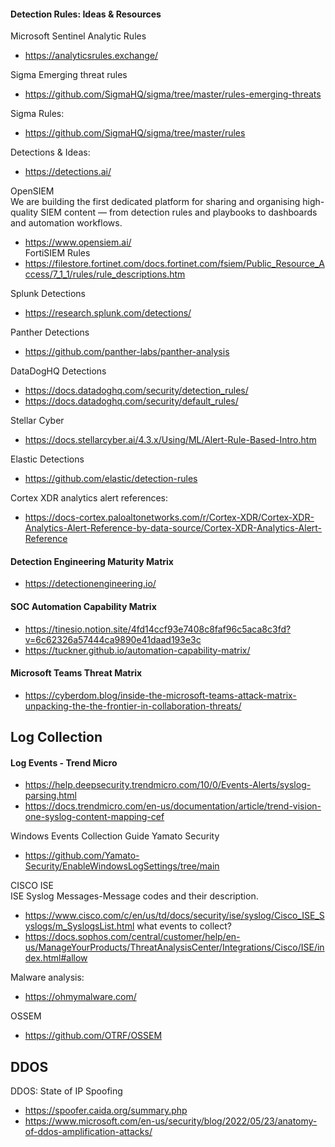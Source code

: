 #### Detection Rules: Ideas & Resources
Microsoft Sentinel Analytic Rules
- https://analyticsrules.exchange/

Sigma Emerging threat rules  
- https://github.com/SigmaHQ/sigma/tree/master/rules-emerging-threats  

Sigma Rules:  
- https://github.com/SigmaHQ/sigma/tree/master/rules  

Detections & Ideas:  
- https://detections.ai/

OpenSIEM    
We are building the first dedicated platform for sharing and organising high-quality SIEM content — from detection rules and playbooks to dashboards and automation workflows.
- https://www.opensiem.ai/  
FortiSIEM Rules
- https://filestore.fortinet.com/docs.fortinet.com/fsiem/Public_Resource_Access/7_1_1/rules/rule_descriptions.htm  

Splunk Detections  
- https://research.splunk.com/detections/  


Panther Detections  
- https://github.com/panther-labs/panther-analysis  

DataDogHQ Detections  
- https://docs.datadoghq.com/security/detection_rules/
- https://docs.datadoghq.com/security/default_rules/

Stellar Cyber
- https://docs.stellarcyber.ai/4.3.x/Using/ML/Alert-Rule-Based-Intro.htm

Elastic Detections  
- https://github.com/elastic/detection-rules

Cortex XDR analytics alert references:  
- https://docs-cortex.paloaltonetworks.com/r/Cortex-XDR/Cortex-XDR-Analytics-Alert-Reference-by-data-source/Cortex-XDR-Analytics-Alert-Reference


#### Detection Engineering Maturity Matrix  
- https://detectionengineering.io/  


#### SOC Automation Capability Matrix  
- https://tinesio.notion.site/4fd14ccf93e7408c8faf96c5aca8c3fd?v=6c62326a57444ca9890e41daad193e3c
- https://tuckner.github.io/automation-capability-matrix/  

#### Microsoft Teams Threat Matrix 
- https://cyberdom.blog/inside-the-microsoft-teams-attack-matrix-unpacking-the-the-frontier-in-collaboration-threats/

## Log Collection
#### Log Events - Trend Micro
- https://help.deepsecurity.trendmicro.com/10/0/Events-Alerts/syslog-parsing.html
- https://docs.trendmicro.com/en-us/documentation/article/trend-vision-one-syslog-content-mapping-cef

Windows Events Collection Guide  Yamato Security
- https://github.com/Yamato-Security/EnableWindowsLogSettings/tree/main

CISCO ISE   
ISE Syslog Messages-Message codes and their description.  
- https://www.cisco.com/c/en/us/td/docs/security/ise/syslog/Cisco_ISE_Syslogs/m_SyslogsList.html
what events to collect?
- https://docs.sophos.com/central/customer/help/en-us/ManageYourProducts/ThreatAnalysisCenter/Integrations/Cisco/ISE/index.html#allow



Malware analysis: 
- https://ohmymalware.com/ 

OSSEM  
- https://github.com/OTRF/OSSEM

## DDOS

DDOS: State of IP Spoofing
- https://spoofer.caida.org/summary.php
- https://www.microsoft.com/en-us/security/blog/2022/05/23/anatomy-of-ddos-amplification-attacks/







